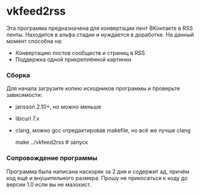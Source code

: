 # vkfeed2rss
Эта программа предназначена для конвертации лент ВКонтакте в RSS ленты. Находится в альфа стадии и нуждается в доработке. На данный момент способна на:
* Конвертацию постов сообществ и страниц в RSS
* Поддержка одной прикреплённой картинки

### Сборка
Для начала загрузите копию исходников программы и проверьте зависимости:
* jansson 2.10+, но можно меньше
* libcurl 7.x
* clang, можно gcc отредактировав makefile, но всё же лучше clang

	make
	../vkfeed2rss # запуск

### Сопровождение программы
Программа была написана наскоряк за 2 дня и содержит ад, причём код ещё и внушительного размера. Прошу не прикосаться к коду до версии 1.0 если вы не мазохист.
